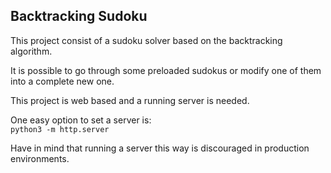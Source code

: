 ## Backtracking Sudoku

This project consist of a sudoku solver based on the backtracking algorithm. 

It is possible to go through some preloaded sudokus or modify one of them into a complete new one.

This project is web based and a running server is needed. 

One easy option to set a server is:   
  ``` python3 -m http.server ```  
  
Have in mind that running a server this way is discouraged in production environments.
